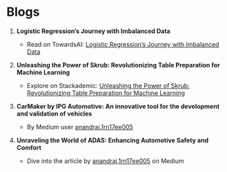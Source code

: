 # Blogs

1. **Logistic Regression’s Journey with Imbalanced Data**
   - Read on TowardsAI: [Logistic Regression’s Journey with Imbalanced Data](https://medium.com/towards-artificial-intelligence/logistic-regressions-journey-with-imbalanced-data-00a90fd4f1f4) 

2. **Unleashing the Power of Skrub: Revolutionizing Table Preparation for Machine Learning**
   - Explore on Stackademic: [Unleashing the Power of Skrub: Revolutionizing Table Preparation for Machine Learning](https://medium.com/stackademic/unleashing-the-power-of-skrub-revolutionizing-table-preparation-for-machine-learning-cdfe9dee8804)

3. **CarMaker by IPG Automotive: An innovative tool for the development and validation of vehicles**
   - By Medium user [anandraj.1rn17ee005](https://medium.com/@anandraj.1rn17ee005/carmaker-by-ipg-automotive-an-innovative-tool-for-the-development-and-validation-of-vehicles-7d82c5c1b674)

4. **Unraveling the World of ADAS: Enhancing Automotive Safety and Comfort**
   - Dive into the article by [anandraj.1rn17ee005](https://medium.com/@anandraj.1rn17ee005/unraveling-the-world-of-adas-enhancing-automotive-safety-and-comfort-99989be4601d) on Medium
